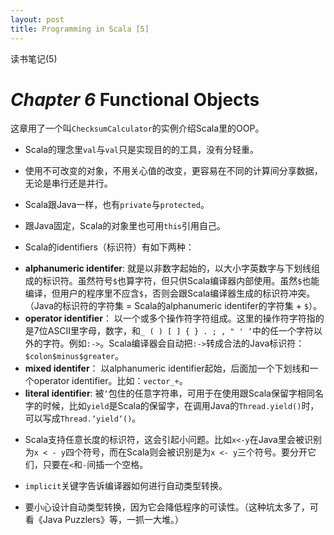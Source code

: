 ```yaml
---
layout: post
title: Programming in Scala [5]
---
```


读书笔记(5)

# *Chapter 6* Functional Objects

这章用了一个叫`ChecksumCalculator`的实例介绍Scala里的OOP。

* Scala的理念里`val`与`val`只是实现目的的工具，没有分轻重。
* 使用不可改变的对象，不用关心值的改变，更容易在不同的计算间分享数据，无论是串行还是并行。
* Scala跟Java一样，也有`private`与`protected`。
* 跟Java固定，Scala的对象里也可用`this`引用自己。

* Scala的identifiers（标识符）有如下两种：
 - **alphanumeric identifer**: 就是以非数字起始的，以大小字英数字与下划线组成的标识符。虽然符号`$`也算字符，但只供Scala编译器内部使用。虽然`$`也能编译，但用户的程序里不应含`$`，否则会跟Scala编译器生成的标识符冲突。（Java的标识符的字符集 = Scala的alphanumeric identifer的字符集 + `$`）。
 - **operator identifier**： 以一个或多个操作符字符组成。这里的操作符字符指的是7位ASCII里字母，数字，和`_ ( ) [ ] { } . ; , " ' ‘`中的任一个字符以外的字符。例如`:->`。Scala编译器会自动把`:->`转成合法的Java标识符：`$colon$minus$greater`。
 - **mixed identifer**： 以alphanumeric identifier起始，后面加一个下划线和一个operator identifier。比如：`vector_+`。
 - **literal identifier**: 被`‘`包住的任意字符串，可用于在使用跟Scala保留字相同名字的时候，比如`yield`是Scala的保留字，在调用Java的`Thread.yield()`时，可以写成`Thread.‘yield‘()`。
* Scala支持任意长度的标识符，这会引起小问题。比如`x<-y`在Java里会被识别为`x < - y`四个符号，而在Scala则会被识别是为`x <- y`三个符号。要分开它们，只要在`<`和`-`间插一个空格。

* `implicit`关键字告诉编译器如何进行自动类型转换。
* 要小心设计自动类型转换，因为它会降低程序的可读性。（这种坑太多了，可看《Java Puzzlers》等，一抓一大堆。）